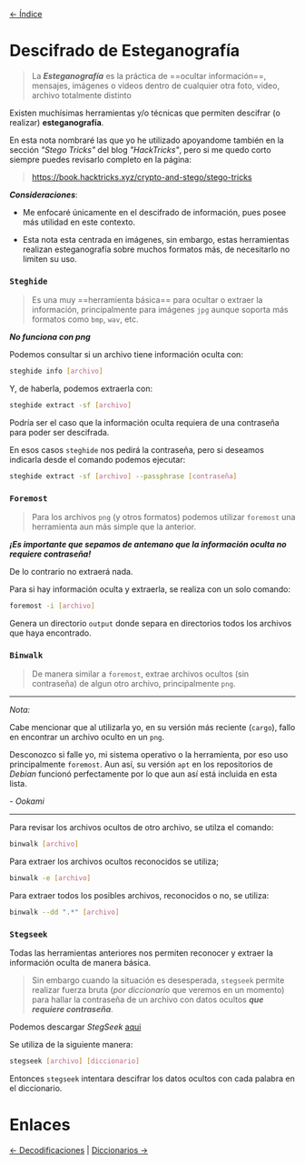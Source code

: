 [<- Índice](../Pentesting.md)
# Descifrado de Esteganografía

> La ***Esteganografía*** es la práctica de ==ocultar información==, mensajes, imágenes o videos dentro de cualquier otra foto, video, archivo totalmente distinto

Existen muchísimas herramientas y/o técnicas que permiten descifrar (o realizar) **esteganografía**.

En esta nota nombraré las que yo he utilizado apoyandome también en la sección *"Stego Tricks"* del blog *"HackTricks"*, pero si me quedo corto siempre puedes revisarlo completo en la página:

> https://book.hacktricks.xyz/crypto-and-stego/stego-tricks

***Consideraciones***:

- Me enfocaré únicamente en el descifrado de información, pues posee más utilidad en este contexto.

- Esta nota esta centrada en imágenes, sin embargo, estas herramientas realizan esteganografía sobre muchos formatos más, de necesitarlo no limiten su uso.

### `Steghide`

> Es una muy ==herramienta básica== para ocultar o extraer la información, principalmente para imágenes `jpg` aunque soporta más formatos como `bmp`, `wav`, etc.

***No funciona con png***

Podemos consultar si un archivo tiene información oculta con:

```bash
steghide info [archivo]
```

Y, de haberla, podemos extraerla con:

```bash
steghide extract -sf [archivo]
```

Podría ser el caso que la información oculta requiera de una contraseña para poder ser descifrada.

En esos casos `steghide` nos pedirá la contraseña, pero si deseamos indicarla desde el comando podemos ejecutar:

```bash
steghide extract -sf [archivo] --passphrase [contraseña]
```

### `Foremost`

> Para los archivos `png` (y otros formatos) podemos utilizar `foremost` una herramienta aun más simple que la anterior.

***¡Es importante que sepamos de antemano que la información oculta no requiere contraseña!***

De lo contrario no extraerá nada.

Para si hay información oculta y extraerla, se realiza con un solo comando:

```bash
foremost -i [archivo]
```

Genera un directorio `output` donde separa en directorios todos los archivos que haya encontrado.

### `Binwalk`

> De manera similar a `foremost`, extrae archivos ocultos (sin contraseña) de algun otro archivo, principalmente `png`.

---
*Nota:*

Cabe mencionar que al utilizarla yo, en su versión más reciente (`cargo`), fallo en encontrar un archivo oculto en un `png`.

Desconozco si falle yo, mi sistema operativo o la herramienta, por eso uso principalmente `foremost`. Aun así, su versión `apt` en los repositorios de *Debian* funcionó perfectamente por lo que aun así está incluida en esta lista.

\- *Ookami*

---

Para revisar los archivos ocultos de otro archivo, se utilza el comando:

```bash
binwalk [archivo]
```

Para extraer los archivos ocultos reconocidos se utiliza;

```bash
binwalk -e [archivo]
```

Para extraer todos los posibles archivos, reconocidos o no, se utiliza:

```bash
binwalk --dd ".*" [archivo]
```

### `Stegseek`

Todas las herramientas anteriores nos permiten reconocer y extraer la información oculta de manera básica.

> Sin embargo cuando la situación es desesperada, `stegseek` permite realizar fuerza bruta (*por diccionario* que veremos en un momento) para hallar la contraseña de un archivo con datos ocultos ***que requiere contraseña***.

Podemos descargar *StegSeek* [aqui](https://github.com/RickdeJager/stegseek)

Se utiliza de la siguiente manera:

```bash
stegseek [archivo] [diccionario]
```

Entonces `stegseek` intentara descifrar los datos ocultos con cada palabra en el diccionario.

# Enlaces

[<- Decodificaciones](Decodificaciones.md) | [Diccionarios ->](Diccionarios.md)